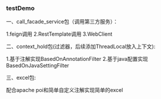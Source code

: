 ### testDemo
一、call_facade_service包（调用第三方服务）：

  1.feign调用
  2.RestTemplate调用
  3.WebClient
  
二、context_hold包(过滤器，后续添加ThreadLocal放入上下文):
  
  1.基于注解实现BasedOnAnnotationFilter
  2.基于java配置实现BasedOnJavaSettingFilter
  
三、excel包:
  
  配合apache poi和简单自定义注解实现简单的excel